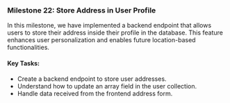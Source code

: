 ### Milestone 22: Store Address in User Profile

In this milestone, we have implemented a backend endpoint that allows users to store their address inside their profile in the database. This feature enhances user personalization and enables future location-based functionalities.

#### Key Tasks:
- Create a backend endpoint to store user addresses.
- Understand how to update an array field in the user collection.
- Handle data received from the frontend address form.

